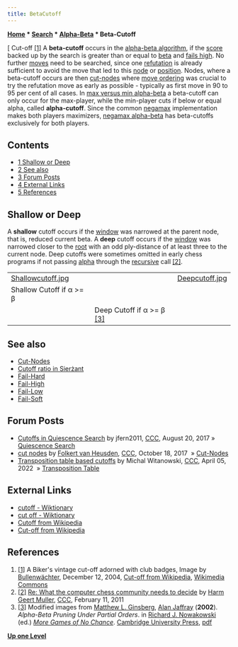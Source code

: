 ```yaml
---
title: BetaCutoff
---
```

**[Home](Home "Home") * [Search](Search "Search") * [Alpha-Beta](Alpha-Beta "Alpha-Beta") * Beta-Cutoff**

\[ Cut-off <a id="cite-note-1" href="#cite-ref-1">[1]</a>
A **beta-cutoff** occurs in the [alpha-beta algorithm](Alpha-Beta "Alpha-Beta"), if the [score](Score "Score") backed up by the search is greater than or equal to [beta](Beta "Beta") and [fails high](Fail-High "Fail-High"). No further [moves](Moves "Moves") need to be searched, since one [refutation](Refutation_Move "Refutation Move") is already sufficient to avoid the move that led to this [node](Node "Node") or [position](Chess_Position "Chess Position"). Nodes, where a beta-cutoff occurs are then [cut-nodes](Node_Types#CUT "Node Types") where [move ordering](Move_Ordering "Move Ordering") was crucial to try the refutation move as early as possible - typically as first move in 90 to 95 per cent of all cases. In [max versus min alpha-beta](Alpha-Beta#MaxversusMin "Alpha-Beta") a beta-cutoff can only occur for the max-player, while the min-player cuts if below or equal alpha, called **alpha-cutoff**. Since the common [negamax](Negamax "Negamax") implementation makes both players maximizers, [negamax alpha-beta](Alpha-Beta#Negamax "Alpha-Beta") has beta-cutoffs exclusively for both players.

## Contents

- [1 Shallow or Deep](#shallow-or-deep)
- [2 See also](#see-also)
- [3 Forum Posts](#forum-posts)
- [4 External Links](#external-links)
- [5 References](#references)

## Shallow or Deep

A **shallow** cutoff occurs if the [window](Window "Window") was narrowed at the parent node, that is, reduced current beta. A **deep** cutoff occurs if the [window](Window "Window") was narrowed closer to the [root](Root "Root") with an odd ply-distance of at least three to the current node. Deep cutoffs were sometimes omitted in early chess programs if not passing [alpha](Alpha "Alpha") through the [recursive](Recursion "Recursion") call <a id="cite-note-2" href="#cite-ref-2">[2]</a>.

|  |  |  |
| --- | --- | --- |
| [Shallowcutoff.jpg](File:Shallowcutoff.jpg) |  | [Deepcutoff.jpg](File:Deepcutoff.jpg) |
|  Shallow Cutoff if α >= β
|  |  Deep Cutoff if α >= β <a id="cite-note-3" href="#cite-ref-3">[3]</a> |

## See also

- [Cut-Nodes](Node_Types#CUT "Node Types")
- [Cutoff ratio in Sierżant](Sier%C5%BCant#Cutratio "Sierżant")
- [Fail-Hard](Fail-Hard "Fail-Hard")
- [Fail-High](Fail-High "Fail-High")
- [Fail-Low](Fail-Low "Fail-Low")
- [Fail-Soft](Fail-Soft "Fail-Soft")

## Forum Posts

- [Cutoffs in Quiescence Search](http://www.talkchess.com/forum3/viewtopic.php?f=7&t=64940) by jfern2011, [CCC](CCC "CCC"), August 20, 2017 » [Quiescence Search](Quiescence_Search "Quiescence Search")
- [cut nodes](http://www.talkchess.com/forum/viewtopic.php?t=65477) by [Folkert van Heusden](Folkert_van_Heusden "Folkert van Heusden"), [CCC](CCC "CCC"), October 18, 2017  » [Cut-Nodes](Node_Types#CUT "Node Types")
- [Transposition table based cutoffs](https://www.talkchess.com/forum3/viewtopic.php?f=7&t=79647) by Michal Witanowski, [CCC](CCC "CCC"), April 05, 2022  » [Transposition Table](Transposition_Table "Transposition Table")

## External Links

- [cutoff - Wiktionary](https://en.wiktionary.org/wiki/cutoff)
- [cut off - Wiktionary](https://en.wiktionary.org/wiki/cut_off)
- [Cutoff from Wikipedia](https://en.wikipedia.org/wiki/Cutoff)
- [Cut-off from Wikipedia](https://en.wikipedia.org/wiki/Cut-off)

## References

1. <a id="cite-ref-1" href="#cite-note-1">[1]</a> A Biker's vintage cut-off adorned with club badges, Image by [Bullenwächter](https://commons.wikimedia.org/wiki/User:Bullenw%C3%A4chter), December 12, 2004, [Cut-off from Wikipedia](https://en.wikipedia.org/wiki/Cut-off), [Wikimedia Commons](https://en.wikipedia.org/wiki/Wikimedia_Commons)
1. <a id="cite-ref-2" href="#cite-note-2">[2]</a> [Re: What the computer chess community needs to decide](http://www.talkchess.com/forum/viewtopic.php?topic_view=threads&p=394125&t=38007) by [Harm Geert Muller](Harm_Geert_Muller "Harm Geert Muller"), [CCC](Computer_Chess_Forums "Computer Chess Forums"), February 11, 2011
1. <a id="cite-ref-3" href="#cite-note-3">[3]</a> Modified images from [Matthew L. Ginsberg](Matthew_L._Ginsberg "Matthew L. Ginsberg"), [Alan Jaffray](index.php?title=Alan_Jaffray&action=edit&redlink=1 "Alan Jaffray (page does not exist)") (**2002**). *Alpha-Beta Pruning Under Partial Orders*. in [Richard J. Nowakowski](Richard_J._Nowakowski "Richard J. Nowakowski") (ed.) *[More Games of No Chance](http://library.msri.org/books/Book42/)*. [Cambridge University Press](https://en.wikipedia.org/wiki/Cambridge_University_Press), [pdf](http://library.msri.org/books/Book42/files/ginsberg.pdf)

**[Up one Level](Alpha-Beta "Alpha-Beta")**

